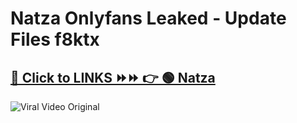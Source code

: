 
 # Natza Onlyfans Leaked - Update Files f8ktx

## <h2><a href="https://clipsfans.com/Natza&ref=git">🔗 Click to LINKS ⏩⏩ 👉 🟢 Natza </a></h2>

<a href="https://clipsfans.com/Natza&ref=git" rel="nofollow" data-target="animated-image.originalLink"><img src="https://i.ibb.co.com/xMMVF88/686577567.gif" alt="Viral Video Original" style="max-width: 100%; display: inline-block;" data-target="animated-image.originalImage"></a>

